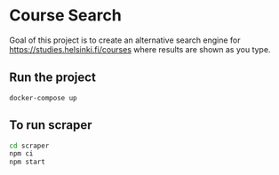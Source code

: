 # Course Search

Goal of this project is to create an alternative search engine for https://studies.helsinki.fi/courses where results are shown as you type.  
## Run the project
`docker-compose up`

## To run scraper

```bash
cd scraper
npm ci
npm start
```

